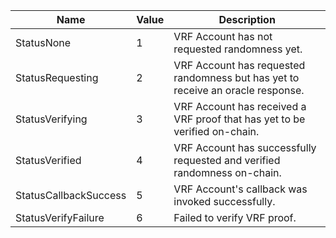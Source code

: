 | Name                  | Value | Description                                                                     |
| --------------------- | ----- | ------------------------------------------------------------------------------- |
| StatusNone            | 1     | VRF Account has not requested randomness yet.                                   |
| StatusRequesting      | 2     | VRF Account has requested randomness but has yet to receive an oracle response. |
| StatusVerifying       | 3     | VRF Account has received a VRF proof that has yet to be verified on-chain.      |
| StatusVerified        | 4     | VRF Account has successfully requested and verified randomness on-chain.        |
| StatusCallbackSuccess | 5     | VRF Account's callback was invoked successfully.                                |
| StatusVerifyFailure   | 6     | Failed to verify VRF proof.                                                     |
